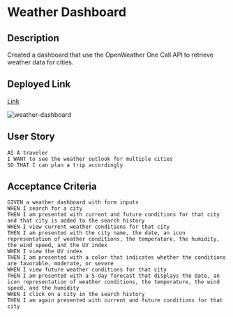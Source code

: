 # Weather Dashboard

## Description
Created a dashboard that use the OpenWeather One Call API to retrieve weather data for cities.

## Deployed Link
[Link](https://carolyvn.github.io/weather-dashboard/)

![weather-dashboard](https://user-images.githubusercontent.com/90424035/174266707-ff0e991d-c95d-4004-b49c-7f6528971ae9.png)

## User Story
    AS A traveler
    I WANT to see the weather outlook for multiple cities
    SO THAT I can plan a trip accordingly

## Acceptance Criteria 
    GIVEN a weather dashboard with form inputs
    WHEN I search for a city
    THEN I am presented with current and future conditions for that city and that city is added to the search history
    WHEN I view current weather conditions for that city
    THEN I am presented with the city name, the date, an icon representation of weather conditions, the temperature, the humidity, the wind speed, and the UV index
    WHEN I view the UV index
    THEN I am presented with a color that indicates whether the conditions are favorable, moderate, or severe
    WHEN I view future weather conditions for that city
    THEN I am presented with a 5-day forecast that displays the date, an icon representation of weather conditions, the temperature, the wind speed, and the humidity
    WHEN I click on a city in the search history
    THEN I am again presented with current and future conditions for that city


